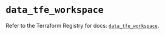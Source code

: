 # `data_tfe_workspace`

Refer to the Terraform Registry for docs: [`data_tfe_workspace`](https://registry.terraform.io/providers/hashicorp/tfe/0.67.0/docs/data-sources/workspace).
